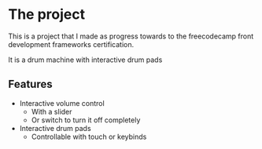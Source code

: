 # The project
This is a project that I made as progress towards to the freecodecamp front development frameworks certification.

It is a drum machine with interactive drum pads

## Features 
- Interactive volume control 
    - With a slider 
    - Or switch to turn it off completely
- Interactive drum pads 
    - Controllable with touch or keybinds

